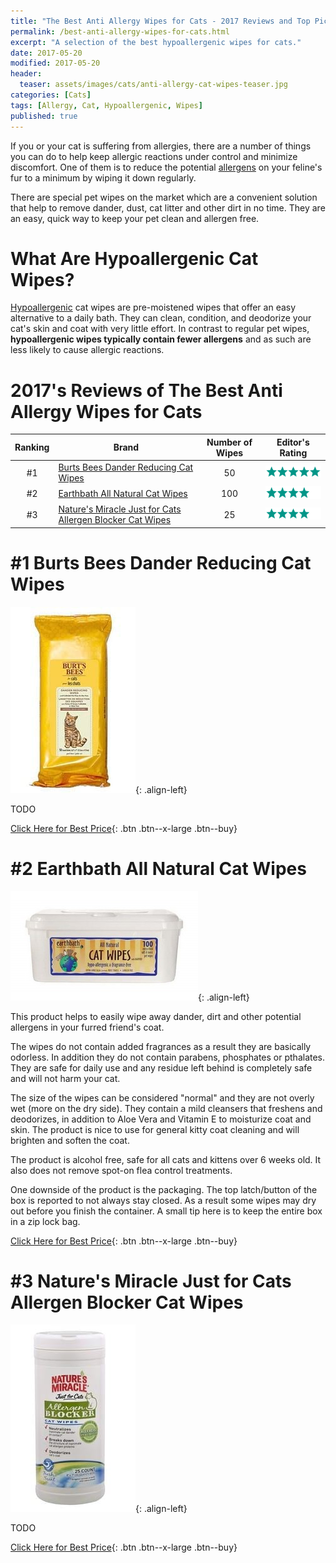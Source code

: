 ```yaml
---
title: "The Best Anti Allergy Wipes for Cats - 2017 Reviews and Top Picks"
permalink: /best-anti-allergy-wipes-for-cats.html
excerpt: "A selection of the best hypoallergenic wipes for cats."
date: 2017-05-20
modified: 2017-05-20
header:
  teaser: assets/images/cats/anti-allergy-cat-wipes-teaser.jpg
categories: [Cats]
tags: [Allergy, Cat, Hypoallergenic, Wipes]
published: true
---
```


If you or your cat is suffering from allergies, there are a number of things you can do to help keep allergic reactions under control and minimize discomfort. One of them is to reduce the potential [allergens](https://en.wikipedia.org/wiki/Allergen) on your feline's fur to a minimum by wiping it down regularly.

There are special pet wipes on the market which are a convenient solution that help to remove dander, dust, cat litter and other dirt in no time. They are an easy, quick way to keep your pet clean and allergen free.

# What Are Hypoallergenic Cat Wipes?

[Hypoallergenic](https://en.wikipedia.org/wiki/Hypoallergenic) cat wipes are pre-moistened wipes that offer an easy alternative to a daily bath. They can clean, condition, and deodorize your cat's skin and coat with very little effort. In contrast to regular pet wipes, **hypoallergenic wipes typically contain fewer allergens** and as such are less likely to cause allergic reactions.

# 2017's Reviews of The Best Anti Allergy Wipes for Cats

| Ranking  | Brand                                                              | Number of Wipes | Editor's Rating                                           |
|:--------:| ------------------------------------------------------------------ |:---------------:| --------------------------------------------------------- |
| #1       | [Burts Bees Dander Reducing Cat Wipes](#link)                      | 50              | ![five stars](/assets/images/icons/rating/five-stars.png) |
| #2       | [Earthbath All Natural Cat Wipes](#link)                           | 100             | ![four stars](/assets/images/icons/rating/four-stars.png) |
| #3       | [Nature's Miracle Just for Cats Allergen Blocker Cat Wipes](#link) | 25              | ![four stars](/assets/images/icons/rating/four-stars.png) |

# #1 Burts Bees Dander Reducing Cat Wipes

![image-left](/assets/images/cats/burts-bees-dander-reducing-cat-wipes.jpg){: .align-left}

TODO

[Click Here for Best Price](#link){: .btn .btn--x-large .btn--buy}

# #2 Earthbath All Natural Cat Wipes

![image-left](/assets/images/cats/earthbath-all-natural-cat-wipes.jpg){: .align-left}

This product helps to easily wipe away dander, dirt and other potential allergens in your furred friend's coat.

The wipes do not contain added fragrances as a result they are basically odorless. In addition they do not contain parabens, phosphates or pthalates. They are safe for daily use and any residue left behind is completely safe and will not harm your cat.

The size of the wipes can be considered "normal" and they are not overly wet (more on the dry side). They contain a mild cleansers that freshens and deodorizes, in addition to Aloe Vera and Vitamin E to moisturize coat and skin. The product is nice to use for general kitty coat cleaning and will brighten and soften the coat.

The product is alcohol free, safe for all cats and kittens over 6 weeks old. It also does not remove spot-on flea control treatments.

One downside of the product is the packaging. The top latch/button of the box is reported to not always stay closed. As a result some wipes may dry out before you finish the container. A small tip here is to keep the entire box in a zip lock bag.

[Click Here for Best Price](#link){: .btn .btn--x-large .btn--buy}

# #3 Nature's Miracle Just for Cats Allergen Blocker Cat Wipes

![image-left](/assets/images/cats/natures-miracle-just-for-cats-allergen-blocker-cat-wipes.jpg){: .align-left}

TODO

[Click Here for Best Price](#link){: .btn .btn--x-large .btn--buy}
